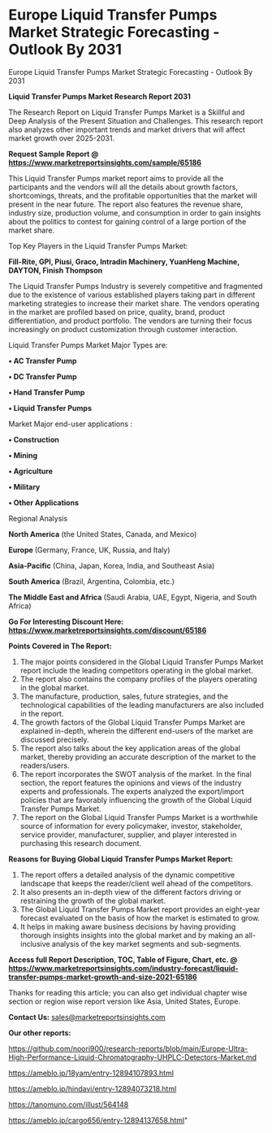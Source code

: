 # Europe Liquid Transfer Pumps Market Strategic Forecasting - Outlook By 2031
Europe Liquid Transfer Pumps Market Strategic Forecasting - Outlook By 2031

<strong>Liquid Transfer Pumps Market Research Report 2031</strong>

The Research Report on Liquid Transfer Pumps Market is a Skillful and Deep Analysis of the Present Situation and Challenges. This research report also analyzes other important trends and market drivers that will affect market growth over 2025-2031.

<strong>Request Sample Report @ <a href=https://www.marketreportsinsights.com/sample/65186>https://www.marketreportsinsights.com/sample/65186</a></strong>

This Liquid Transfer Pumps market report aims to provide all the participants and the vendors will all the details about growth factors, shortcomings, threats, and the profitable opportunities that the market will present in the near future. The report also features the revenue share, industry size, production volume, and consumption in order to gain insights about the politics to contest for gaining control of a large portion of the market share.

Top Key Players in the Liquid Transfer Pumps Market:

<strong>Fill-Rite, GPI, Piusi, Graco, Intradin Machinery, YuanHeng Machine, DAYTON, Finish Thompson</strong>

The Liquid Transfer Pumps Industry is severely competitive and fragmented due to the existence of various established players taking part in different marketing strategies to increase their market share. The vendors operating in the market are profiled based on price, quality, brand, product differentiation, and product portfolio. The vendors are turning their focus increasingly on product customization through customer interaction.

Liquid Transfer Pumps Market Major Types are:

<strong>• AC Transfer Pump

• DC Transfer Pump

• Hand Transfer Pump

• Liquid Transfer Pumps</strong>

Market Major end-user applications :

<strong>• Construction

• Mining

• Agriculture

• Military

• Other Applications</strong>

Regional Analysis

</u><strong><b>North America</b></strong> (the United States, Canada, and Mexico)

<strong><b>Europe </b></strong>(Germany, France, UK, Russia, and Italy)

<strong><b>Asia-Pacific</b></strong> (China, Japan, Korea, India, and Southeast Asia)

<strong><b>South America</b></strong> (Brazil, Argentina, Colombia, etc.)

<strong><b>The Middle East and Africa</b></strong> (Saudi Arabia, UAE, Egypt, Nigeria, and South Africa)

<strong>Go For Interesting Discount Here: <a href=https://www.marketreportsinsights.com/discount/65186>https://www.marketreportsinsights.com/discount/65186</a></strong>

<strong>Points Covered in The Report:</strong>
<ol>
  <li>The major points considered in the Global Liquid Transfer Pumps Market report include the leading competitors operating in the global market.</li>
  <li>The report also contains the company profiles of the players operating in the global market.</li>
  <li>The manufacture, production, sales, future strategies, and the technological capabilities of the leading manufacturers are also included in the report.</li>
  <li>The growth factors of the Global Liquid Transfer Pumps Market are explained in-depth, wherein the different end-users of the market are discussed precisely.</li>
  <li>The report also talks about the key application areas of the global market, thereby providing an accurate description of the market to the readers/users.</li>
  <li>The report incorporates the SWOT analysis of the market. In the final section, the report features the opinions and views of the industry experts and professionals. The experts analyzed the export/import policies that are favorably influencing the growth of the Global Liquid Transfer Pumps Market.</li>
  <li>The report on the Global Liquid Transfer Pumps Market is a worthwhile source of information for every policymaker, investor, stakeholder, service provider, manufacturer, supplier, and player interested in purchasing this research document.</li>
</ol>
<strong>Reasons for Buying Global Liquid Transfer Pumps Market Report:</strong>

<ol>
  <li>The report offers a detailed analysis of the dynamic competitive landscape that keeps the reader/client well ahead of the competitors.</li>
  <li>It also presents an in-depth view of the different factors driving or restraining the growth of the global market.</li>
  <li>The Global Liquid Transfer Pumps Market report provides an eight-year forecast evaluated on the basis of how the market is estimated to grow.</li>
  <li>It helps in making aware business decisions by having providing thorough insights insights into the global market and by making an all-inclusive analysis of the key market segments and sub-segments.</li>
</ol>
<strong>Access full Report Description, TOC, Table of Figure, Chart, etc. @ <a href=https://www.marketreportsinsights.com/industry-forecast/liquid-transfer-pumps-market-growth-and-size-2021-65186>https://www.marketreportsinsights.com/industry-forecast/liquid-transfer-pumps-market-growth-and-size-2021-65186</a></strong>


Thanks for reading this article; you can also get individual chapter wise section or region wise report version like Asia, United States, Europe.

<strong>Contact Us:</strong>
sales@marketreportsinsights.com

<strong>Our other reports:</strong>

<a href=https://github.com/noori900/research-reports/blob/main/Europe-Ultra-High-Performance-Liquid-Chromatography-UHPLC-Detectors-Market.md>https://github.com/noori900/research-reports/blob/main/Europe-Ultra-High-Performance-Liquid-Chromatography-UHPLC-Detectors-Market.md</a>

<a href=https://ameblo.jp/18yam/entry-12894107893.html>https://ameblo.jp/18yam/entry-12894107893.html</a>

<a href=https://ameblo.jp/hindavi/entry-12894073218.html>https://ameblo.jp/hindavi/entry-12894073218.html</a>

<a href=https://tanomuno.com/illust/564148>https://tanomuno.com/illust/564148</a>

<a href=https://ameblo.jp/cargo656/entry-12894137658.html>https://ameblo.jp/cargo656/entry-12894137658.html</a>"

